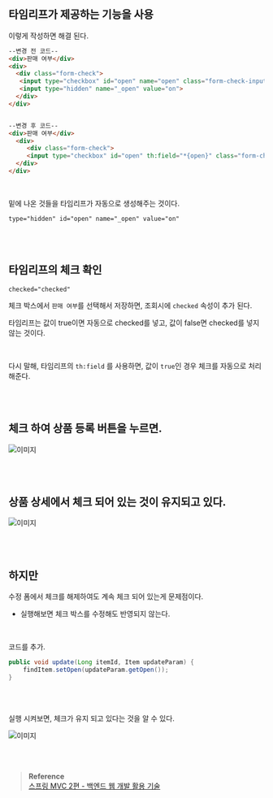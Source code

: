 ## 타임리프가 제공하는 기능을 사용

이렇게 작성하면 해결 된다.


```html
--변경 전 코드--
<div>판매 여부</div>
<div>
  <div class="form-check">
   <input type="checkbox" id="open" name="open" class="form-check-input">
   <input type="hidden" name="_open" value="on">
  </div>
</div>


--변경 후 코드--
<div>판매 여부</div>
  <div>
     <div class="form-check">
     <input type="checkbox" id="open" th:field="*{open}" class="form-checkinput">
  </div>
</div>
```

<br/>

밑에 나온 것들을 타임리프가 자동으로 생성해주는 것이다.

```
type="hidden" id="open" name="_open" value="on"
```





<br/><br/>

## 타임리프의 체크 확인

```
checked="checked"
```

체크 박스에서 `판매 여부`를 선택해서 저장하면, 조회시에 `checked` 속성이 추가 된다.


타임리프는 값이 true이면 자동으로 checked를 넣고, 값이 false면 checked를 넣지 않는 것이다.


<br/>


다시 말해, 타임리프의 `th:field` 를 사용하면, 값이 `true`인 경우 체크를 자동으로 처리해준다.






<br/><br/>

## 체크 하여 상품 등록 버튼을 누르면.

![이미지](/programming/img/겨18.PNG)

<br/><br/>

## 상품 상세에서 체크 되어 있는 것이 유지되고 있다.

![이미지](/programming/img/겨19.PNG)

<br/><br/>

## 하지만 

수정 폼에서 체크를 해제하여도 계속 체크 되어 있는게 문제점이다.
- 실행해보면 체크 박스를 수정해도 반영되지 않는다.

<br/>

코드를 추가.

```java
public void update(Long itemId, Item updateParam) {
    findItem.setOpen(updateParam.getOpen());
}
```

<br/><br/>

실행 시켜보면, 체크가 유지 되고 있다는 것을 알 수 있다.

![이미지](/programming/img/겨20.PNG)


<br/><br/>


>**Reference** <br/>[스프링 MVC 2편 - 백엔드 웹 개발 활용 기술](https://www.inflearn.com/course/%EC%8A%A4%ED%94%84%EB%A7%81-mvc-2)